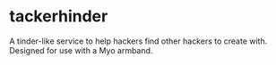 tackerhinder
============

A tinder-like service to help hackers find other hackers to create with. Designed for use with a Myo armband.
